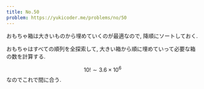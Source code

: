 ```yaml
---
title: No.50
problem: https://yukicoder.me/problems/no/50
---
```

おもちゃ箱は大きいものから埋めていくのが最適なので, 降順にソートしておく.

おもちゃはすべての順列を全探索して, 大きい箱から順に埋めていって必要な箱の数を計算する.

$$ 10! \sim 3.6 \times 10^6 $$ なのでこれで間に合う.
